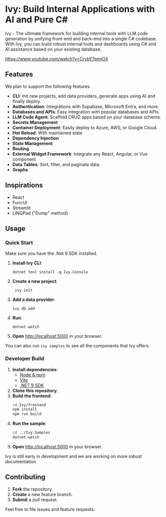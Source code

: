 # Ivy: Build Internal Applications with AI and Pure C\#

Ivy - The ultimate framework for building internal tools with LLM code generation by unifying front-end and back-end into a single C# codebase. With Ivy, you can build robust internal tools and dashboards using C# and AI assistance based on your existing database.

https://www.youtube.com/watch?v=CrybY7pmjO4

## Features

We plan to support the following features.

- **CLI**: Init new projects, add data providers, generate apps using AI and finally deploy.
- **Authentication**: Integrations with Supabase, Microsoft Entra, and more.
- **Databases and APIs**: Easy integration with popular databases and APIs.
- **LLM Code Agent**: Scaffold CRUD apps based on your database schema.
- **Secrets Management**
- **Container Deployment**: Easily deploy to Azure, AWS, or Google Cloud.
- **Hot Reload**: With maintained state
- **Dependency Injection**
- **State Management**
- **Routing**
- **External Widget Framework**: Integrate any React, Angular, or Vue component
- **Data Tables**: Sort, filter, and paginate data.
- **Graphs**

## Inspirations

- React
- FuncUI
- Streamlit
- LINQPad ("Dump" method)

## Usage

### Quick Start

Make sure you have the .Net 9 SDK installed. 

1. **Install Ivy CLI**:
   ```
   dotnet tool install -g Ivy.Console
   ```
2. **Create a new project**:
   ```
    ivy init
    ```
3. **Add a data provider**: 
   ```
   ivy db add
   ```
4. **Run**:
   ```
   dotnet watch
   ```
5. **Open** [http://localhost:5000](http://localhost:5000) in your browser.

You can also run `ivy samples` to see all the components that Ivy offers. 

### Developer Build

1. **Install dependencies**:
   - [Node & npm](https://docs.npmjs.com/downloading-and-installing-node-js-and-npm)
   - [Vite](https://vitejs.dev/)
   - [.NET 9 SDK](https://dotnet.microsoft.com/en-us/download/dotnet/9.0)
2. **Clone this repository**.
3. **Build the frontend**:
   ```bash
   cd Ivy/frontend
   npm install
   npm run build
   ```
4. **Run the sample**:
   ```bash
   cd ../Ivy.Samples
   dotnet watch
   ```
5. **Open** [http://localhost:5000](http://localhost:5000) in your browser.

Ivy is still early in development and we are working on more robust documentation. 

## Contributing

1. **Fork** the repository.
2. **Create** a new feature branch.
3. **Submit** a pull request.

Feel free to file issues and feature requests.


